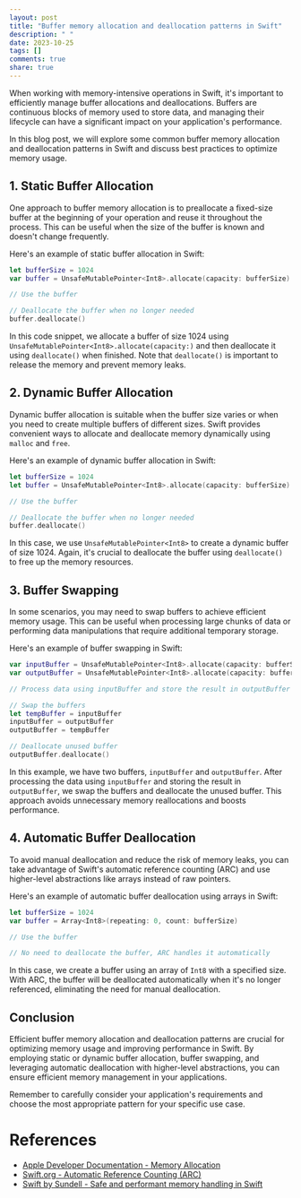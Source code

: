 ```yaml
---
layout: post
title: "Buffer memory allocation and deallocation patterns in Swift"
description: " "
date: 2023-10-25
tags: []
comments: true
share: true
---
```


When working with memory-intensive operations in Swift, it's important to efficiently manage buffer allocations and deallocations. Buffers are continuous blocks of memory used to store data, and managing their lifecycle can have a significant impact on your application's performance.

In this blog post, we will explore some common buffer memory allocation and deallocation patterns in Swift and discuss best practices to optimize memory usage.

## 1. Static Buffer Allocation

One approach to buffer memory allocation is to preallocate a fixed-size buffer at the beginning of your operation and reuse it throughout the process. This can be useful when the size of the buffer is known and doesn't change frequently.

Here's an example of static buffer allocation in Swift:

```swift
let bufferSize = 1024
var buffer = UnsafeMutablePointer<Int8>.allocate(capacity: bufferSize)

// Use the buffer

// Deallocate the buffer when no longer needed
buffer.deallocate()
```

In this code snippet, we allocate a buffer of size 1024 using `UnsafeMutablePointer<Int8>.allocate(capacity:)` and then deallocate it using `deallocate()` when finished. Note that `deallocate()` is important to release the memory and prevent memory leaks.

## 2. Dynamic Buffer Allocation

Dynamic buffer allocation is suitable when the buffer size varies or when you need to create multiple buffers of different sizes. Swift provides convenient ways to allocate and deallocate memory dynamically using `malloc` and `free`.

Here's an example of dynamic buffer allocation in Swift:

```swift
let bufferSize = 1024
let buffer = UnsafeMutablePointer<Int8>.allocate(capacity: bufferSize)

// Use the buffer

// Deallocate the buffer when no longer needed
buffer.deallocate()
```

In this case, we use `UnsafeMutablePointer<Int8>` to create a dynamic buffer of size 1024. Again, it's crucial to deallocate the buffer using `deallocate()` to free up the memory resources.

## 3. Buffer Swapping

In some scenarios, you may need to swap buffers to achieve efficient memory usage. This can be useful when processing large chunks of data or performing data manipulations that require additional temporary storage.

Here's an example of buffer swapping in Swift:

```swift
var inputBuffer = UnsafeMutablePointer<Int8>.allocate(capacity: bufferSize)
var outputBuffer = UnsafeMutablePointer<Int8>.allocate(capacity: bufferSize)

// Process data using inputBuffer and store the result in outputBuffer

// Swap the buffers
let tempBuffer = inputBuffer
inputBuffer = outputBuffer
outputBuffer = tempBuffer

// Deallocate unused buffer
outputBuffer.deallocate()
```

In this example, we have two buffers, `inputBuffer` and `outputBuffer`. After processing the data using `inputBuffer` and storing the result in `outputBuffer`, we swap the buffers and deallocate the unused buffer. This approach avoids unnecessary memory reallocations and boosts performance.

## 4. Automatic Buffer Deallocation

To avoid manual deallocation and reduce the risk of memory leaks, you can take advantage of Swift's automatic reference counting (ARC) and use higher-level abstractions like arrays instead of raw pointers.

Here's an example of automatic buffer deallocation using arrays in Swift:

```swift
let bufferSize = 1024
var buffer = Array<Int8>(repeating: 0, count: bufferSize)

// Use the buffer

// No need to deallocate the buffer, ARC handles it automatically
```

In this case, we create a buffer using an array of `Int8` with a specified size. With ARC, the buffer will be deallocated automatically when it's no longer referenced, eliminating the need for manual deallocation.

## Conclusion

Efficient buffer memory allocation and deallocation patterns are crucial for optimizing memory usage and improving performance in Swift. By employing static or dynamic buffer allocation, buffer swapping, and leveraging automatic deallocation with higher-level abstractions, you can ensure efficient memory management in your applications.

Remember to carefully consider your application's requirements and choose the most appropriate pattern for your specific use case.

# References

- [Apple Developer Documentation - Memory Allocation](https://developer.apple.com/documentation/swift/memory_allocation)
- [Swift.org - Automatic Reference Counting (ARC)](https://swift.org/blog/arc/)
- [Swift by Sundell - Safe and performant memory handling in Swift](https://www.swiftbysundell.com/articles/safe-and-performant-memory-handling-in-swift/)